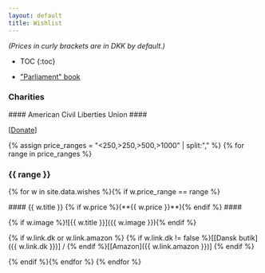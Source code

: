 ```yaml
---
layout: default
title: Wishlist
---
```

<i>(Prices in curly brackets are in DKK by default.)</i>

* TOC
{:toc}

* ["Parliament" book](http://www.parliamentbook.com/book)

<!--
    * Citizen Messenger bag (red)
        - `[x]` [Mini][] ($120)
        - `[ ]` [Regular][]
-->

### Charities ###

<div class="tile" markdown="1">
#### American Civil Liberties Union ####

<span style="text-align: center;">[[Donate](https://www.aclu.org)]</span>
</div>

{% assign price_ranges = "<250,>250,>500,>1000" | split:"," %}
{% for range in price_ranges %}
### {{ range }} ###
{% for w in site.data.wishes %}{% if w.price_range == range %}

<div class="tile" markdown="1">
#### {{ w.title }} {% if w.price %}(**{{ w.price }}**){% endif %} ####

{% if w.image %}![{{ w.title }}]({{ w.image }}){% endif %}

{% if w.link.dk or w.link.amazon %}
<span style="text-align: center;">{% if w.link.dk != false %}[[Dansk butik]({{ w.link.dk }})] / {% endif %}[[Amazon]({{ w.link.amazon }})]</span>
{% endif %}
</div>
{% endif %}{% endfor %}
{% endfor %}


[mini]: http://www.chromeindustries.com/product/mini-metro-messenger-bag/BG-001.html
[regular]: http://www.chromeindustries.com/product/citizen-messenger-bag/BG-002.html?dwvar_BG-002_color=BKBK&cgid=messenger_bags
